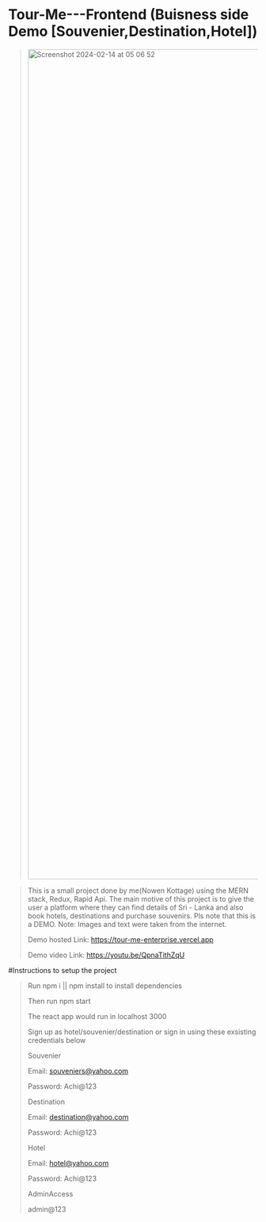 # Tour-Me---Frontend (Buisness side Demo [Souvenier,Destination,Hotel])


><img width="1675" alt="Screenshot 2024-02-14 at 05 06 52" src="https://github.com/KOTTAGENVH/TourMe-Enterprise/assets/87430226/a645e8e4-b2d1-4a9e-9f2e-a3abf794f58c">


>This is a small project done by me(Nowen Kottage) using the MERN stack, Redux, Rapid Api. The main motive of this project is to give the user a platform where they can find details of Sri - Lanka and also book hotels, destinations and purchase souvenirs. Pls note that this is a DEMO. Note: Images and text were taken from the internet.
>>
>Demo hosted Link: https://tour-me-enterprise.vercel.app
>>
>Demo video Link: https://youtu.be/QpnaTithZqU
>>
#Instructions to setup the project
>
>Run npm i || npm install to install dependencies
>
>Then run npm start
>
>The react app would run in localhost 3000
>
>Sign up as hotel/souvenier/destination or sign in using these exsisting credentials below
>
>Souvenier
>
>Email: souveniers@yahoo.com
>
>Password: Achi@123
>
>Destination
>
>Email: destination@yahoo.com
>
>Password: Achi@123
>
>Hotel
>
>Email: hotel@yahoo.com
>
>Password: Achi@123
>
>AdminAccess
>
>admin@123
